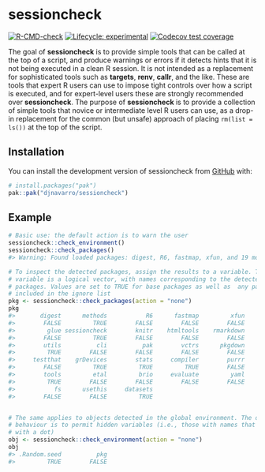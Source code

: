 
<!-- README.md is generated from README.Rmd. Please edit that file -->

# sessioncheck

<!-- badges: start -->

[![R-CMD-check](https://github.com/djnavarro/sessioncheck/actions/workflows/R-CMD-check.yaml/badge.svg)](https://github.com/djnavarro/sessioncheck/actions/workflows/R-CMD-check.yaml)
[![Lifecycle:
experimental](https://img.shields.io/badge/lifecycle-experimental-orange.svg)](https://lifecycle.r-lib.org/articles/stages.html#experimental)
[![Codecov test
coverage](https://codecov.io/gh/djnavarro/sessioncheck/graph/badge.svg)](https://app.codecov.io/gh/djnavarro/sessioncheck)
<!-- badges: end -->

The goal of **sessioncheck** is to provide simple tools that can be
called at the top of a script, and produce warnings or errors if it
detects hints that it is not being executed in a clean R session. It is
not intended as a replacement for sophisticated tools such as
**targets**, **renv**, **callr**, and the like. These are tools that
expert R users can use to impose tight controls over how a script is
executed, and for expert-level users these are strongly recommended over
**sessioncheck**. The purpose of **sessioncheck** is to provide a
collection of simple tools that novice or intermediate level R users can
use, as a drop-in replacement for the common (but unsafe) approach of
placing `rm(list = ls())` at the top of the script.

## Installation

You can install the development version of sessioncheck from
[GitHub](https://github.com/) with:

``` r
# install.packages("pak")
pak::pak("djnavarro/sessioncheck")
```

## Example

``` r
# Basic use: the default action is to warn the user
sessioncheck::check_environment()
sessioncheck::check_packages()
#> Warning: Found loaded packages: digest, R6, fastmap, xfun, and 19 more

# To inspect the detected packages, assign the results to a variable. The pkg 
# variable is a logical vector, with names corresponding to the detected 
# packages. Values are set to TRUE for base packages as well as  any packages 
# included in the ignore list
pkg <- sessioncheck::check_packages(action = "none")
pkg
#>       digest      methods           R6      fastmap         xfun     magrittr 
#>        FALSE         TRUE        FALSE        FALSE        FALSE        FALSE 
#>         glue sessioncheck        knitr    htmltools    rmarkdown    lifecycle 
#>        FALSE         TRUE        FALSE        FALSE        FALSE        FALSE 
#>        utils          cli          pak        vctrs      pkgdown     graphics 
#>         TRUE        FALSE        FALSE        FALSE        FALSE         TRUE 
#>     testthat    grDevices        stats     compiler        purrr         base 
#>        FALSE         TRUE         TRUE         TRUE        FALSE         TRUE 
#>        tools         etal         brio     evaluate         yaml        rlang 
#>         TRUE        FALSE        FALSE        FALSE        FALSE        FALSE 
#>           fs      usethis     datasets 
#>        FALSE        FALSE         TRUE


# The same applies to objects detected in the global environment. The default 
# behaviour is to permit hidden variables (i.e., those with names that start 
# with a dot)
obj <- sessioncheck::check_environment(action = "none")
obj
#> .Random.seed          pkg 
#>         TRUE        FALSE
```
